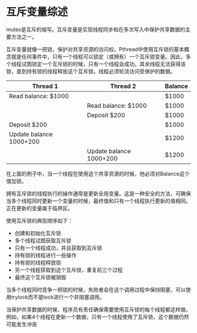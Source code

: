 # 互斥变量综述

mutex是互斥的缩写。互斥变量是实现线程同步和在多次写入中保护共享数据的主要方法之一。

互斥变量就像一把锁，保护对共享资源的访问权。Pthread中使用互斥锁的基本概念就是任何事件中，只有一个线程可以锁定（或拥有）一个互斥锁变量。因此，多个线程试图锁定一个互斥锁的时候，只有一个线程会成功。其余线程无法获得该锁，直到持有锁的线程释放这个互斥锁。线程必须轮流访问受保护的数据。

| Thread 1                  | Thread 2                  | Balance |
| ------------------------- | ------------------------- | ------- |
| Read balance: $1000       |                           | $1000   |
|                           | Read balance: $1000       | $1000   |
|                           | Deposit $200              | $1000   |
| Deposit $200              |                           | $1000   |
| Update balance $1000+$200 |                           | $1200   |
|                           | Update balance $1000+$200 | $1200   |

在上面的例子中，当一个线程在使用这个共享资源的时候，他必须对Balance这个值加锁。

拥有互斥锁的线程执行的操作通常是更新全局变量。这是一种安全的方法，可确保当多个线程同时更新一个变量的时候，最终值和只有一个线程执行更新的值相同。正在更新的变量属于临界区。

使用互斥锁的典型顺序如下：

+ 创建和初始化互斥锁
+ 多个线程试图获取互斥锁
+ 只有一个线程成功，并且获取到互斥锁
+ 持有锁的线程进行一些操作
+ 持有锁的线程释放锁
+ 另一个线程获取到这个互斥锁，重复前三个过程
+ 最终这个互斥锁被销毁

当多个线程同时竞争一把锁的时候，失败者会在这个调用过程中保持阻塞，可以使用trylock而不是lock进行一个非阻塞调用。

当保护共享数据的时候，程序员有责任确保需要使用互斥锁的每个线程都这样做。例如，如果4个线程在更新一个数据，只有一个线程使用了互斥锁，这个数据仍然可能发生冲突

